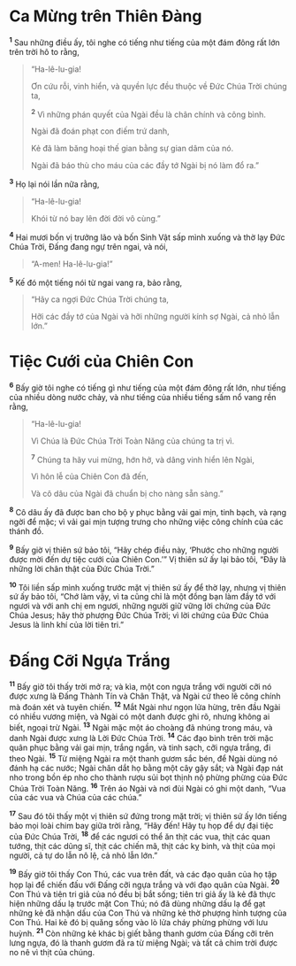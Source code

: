 # Ca Mừng trên Thiên Ðàng

<sup><b>1</b></sup> Sau những điều ấy, tôi nghe có tiếng như tiếng của một đám đông rất lớn trên trời hô to rằng,

> “Ha-lê-lu-gia!
>
> Ơn cứu rỗi, vinh hiển, và quyền lực đều thuộc về Ðức Chúa Trời chúng ta,
>
> <sup><b>2</b></sup> Vì những phán quyết của Ngài đều là chân chính và công bình.
>
> Ngài đã đoán phạt con điếm trứ danh,
>
> Kẻ đã làm băng hoại thế gian bằng sự gian dâm của nó.
>
> Ngài đã báo thù cho máu của các đầy tớ Ngài bị nó làm đổ ra.”

<sup><b>3</b></sup> Họ lại nói lần nữa rằng,

> “Ha-lê-lu-gia!
>
> Khói từ nó bay lên đời đời vô cùng.”

<sup><b>4</b></sup> Hai mươi bốn vị trưởng lão và bốn Sinh Vật sấp mình xuống và thờ lạy Ðức Chúa Trời, Ðấng đang ngự trên ngai, và nói,

> “A-men! Ha-lê-lu-gia!”

<sup><b>5</b></sup> Kế đó một tiếng nói từ ngai vang ra, bảo rằng,

> “Hãy ca ngợi Ðức Chúa Trời chúng ta,
>
> Hỡi các đầy tớ của Ngài và hỡi những người kính sợ Ngài, cả nhỏ lẫn lớn.”

# Tiệc Cưới của Chiên Con

<sup><b>6</b></sup> Bấy giờ tôi nghe có tiếng gì như tiếng của một đám đông rất lớn, như tiếng của nhiều dòng nước chảy, và như tiếng của nhiều tiếng sấm nổ vang rền rằng,

> “Ha-lê-lu-gia!
>
> Vì Chúa là Ðức Chúa Trời Toàn Năng của chúng ta trị vì.
>
> <sup><b>7</b></sup> Chúng ta hãy vui mừng, hớn hở, và dâng vinh hiển lên Ngài,
>
> Vì hôn lễ của Chiên Con đã đến,
>
> Và cô dâu của Ngài đã chuẩn bị cho nàng sẵn sàng.”

<sup><b>8</b></sup> Cô dâu ấy đã được ban cho bộ y phục bằng vải gai mịn, tinh bạch, và rạng ngời để mặc; vì vải gai mịn tượng trưng cho những việc công chính của các thánh đồ.

<sup><b>9</b></sup> Bấy giờ vị thiên sứ bảo tôi, “Hãy chép điều này, ‘Phước cho những người được mời đến dự tiệc cưới của Chiên Con.’” Vị thiên sứ ấy lại bảo tôi, “Ðây là những lời chân thật của Ðức Chúa Trời.”

<sup><b>10</b></sup> Tôi liền sấp mình xuống trước mặt vị thiên sứ ấy để thờ lạy, nhưng vị thiên sứ ấy bảo tôi, “Chớ làm vậy, vì ta cũng chỉ là một đồng bạn làm đầy tớ với ngươi và với anh chị em ngươi, những người giữ vững lời chứng của Ðức Chúa Jesus; hãy thờ phượng Ðức Chúa Trời; vì lời chứng của Ðức Chúa Jesus là linh khí của lời tiên tri.”

# Ðấng Cỡi Ngựa Trắng

<sup><b>11</b></sup> Bấy giờ tôi thấy trời mở ra; và kìa, một con ngựa trắng với người cỡi nó được xưng là Ðấng Thành Tín và Chân Thật, và Ngài cứ theo lẽ công chính mà đoán xét và tuyên chiến. <sup><b>12</b></sup> Mắt Ngài như ngọn lửa hừng, trên đầu Ngài có nhiều vương miện, và Ngài có một danh được ghi rõ, nhưng không ai biết, ngoại trừ Ngài. <sup><b>13</b></sup> Ngài mặc một áo choàng đã nhúng trong máu, và danh Ngài được xưng là Lời Ðức Chúa Trời. <sup><b>14</b></sup> Các đạo binh trên trời mặc quân phục bằng vải gai mịn, trắng ngần, và tinh sạch, cỡi ngựa trắng, đi theo Ngài. <sup><b>15</b></sup> Từ miệng Ngài ra một thanh gươm sắc bén, để Ngài dùng nó đánh hạ các nước; Ngài chăn dắt họ bằng một cây gậy sắt; và Ngài đạp nát nho trong bồn ép nho cho thành rượu sủi bọt thịnh nộ phừng phừng của Ðức Chúa Trời Toàn Năng. <sup><b>16</b></sup> Trên áo Ngài và nơi đùi Ngài có ghi một danh, “Vua của các vua và Chúa của các chúa.”

<sup><b>17</b></sup> Sau đó tôi thấy một vị thiên sứ đứng trong mặt trời; vị thiên sứ ấy lớn tiếng bảo mọi loài chim bay giữa trời rằng, “Hãy đến! Hãy tụ họp để dự đại tiệc của Ðức Chúa Trời, <sup><b>18</b></sup> để các ngươi có thể ăn thịt các vua, thịt các quan tướng, thịt các dũng sĩ, thịt các chiến mã, thịt các kỵ binh, và thịt của mọi người, cả tự do lẫn nô lệ, cả nhỏ lẫn lớn.”

<sup><b>19</b></sup> Bấy giờ tôi thấy Con Thú, các vua trên đất, và các đạo quân của họ tập họp lại để chiến đấu với Ðấng cỡi ngựa trắng và với đạo quân của Ngài. <sup><b>20</b></sup> Con Thú và tiên tri giả của nó đều bị bắt sống; tiên tri giả ấy là kẻ đã thực hiện những dấu lạ trước mặt Con Thú; nó đã dùng những dấu lạ để gạt những kẻ đã nhận dấu của Con Thú và những kẻ thờ phượng hình tượng của Con Thú. Hai kẻ đó bị quăng sống vào lò lửa cháy phừng phừng với lưu huỳnh. <sup><b>21</b></sup> Còn những kẻ khác bị giết bằng thanh gươm của Ðấng cỡi trên lưng ngựa, đó là thanh gươm đã ra từ miệng Ngài; và tất cả chim trời được no nê vì thịt của chúng.

